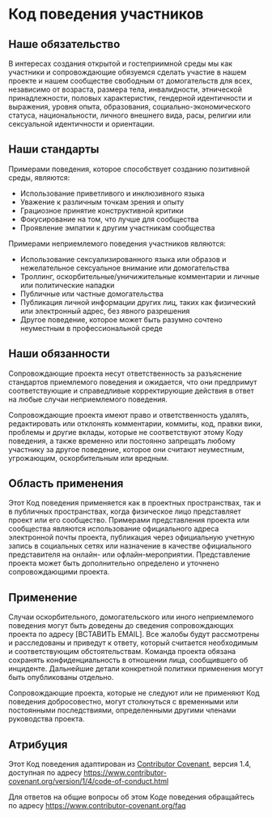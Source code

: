 # Код поведения участников

## Наше обязательство

В интересах создания открытой и гостеприимной среды мы как участники и сопровождающие обязуемся сделать участие в нашем проекте и нашем сообществе свободным от домогательств для всех, независимо от возраста, размера тела, инвалидности, этнической принадлежности, половых характеристик, гендерной идентичности и выражения, уровня опыта, образования, социально-экономического статуса, национальности, личного внешнего вида, расы, религии или сексуальной идентичности и ориентации.

## Наши стандарты

Примерами поведения, которое способствует созданию позитивной среды, являются:

* Использование приветливого и инклюзивного языка
* Уважение к различным точкам зрения и опыту
* Грациозное принятие конструктивной критики
* Фокусирование на том, что лучше для сообщества
* Проявление эмпатии к другим участникам сообщества

Примерами неприемлемого поведения участников являются:

* Использование сексуализированного языка или образов и нежелательное сексуальное внимание или домогательства
* Троллинг, оскорбительные/уничижительные комментарии и личные или политические нападки
* Публичные или частные домогательства
* Публикация личной информации других лиц, таких как физический или электронный адрес, без явного разрешения
* Другое поведение, которое может быть разумно сочтено неуместным в профессиональной среде

## Наши обязанности

Сопровождающие проекта несут ответственность за разъяснение стандартов приемлемого поведения и ожидается, что они предпримут соответствующие и справедливые корректирующие действия в ответ на любые случаи неприемлемого поведения.

Сопровождающие проекта имеют право и ответственность удалять, редактировать или отклонять комментарии, коммиты, код, правки вики, проблемы и другие вклады, которые не соответствуют этому Коду поведения, а также временно или постоянно запрещать любому участнику за другое поведение, которое они считают неуместным, угрожающим, оскорбительным или вредным.

## Область применения

Этот Код поведения применяется как в проектных пространствах, так и в публичных пространствах, когда физическое лицо представляет проект или его сообщество. Примерами представления проекта или сообщества являются использование официального адреса электронной почты проекта, публикация через официальную учетную запись в социальных сетях или назначение в качестве официального представителя на онлайн- или офлайн-мероприятии. Представление проекта может быть дополнительно определено и уточнено сопровождающими проекта.

## Применение

Случаи оскорбительного, домогательского или иного неприемлемого поведения могут быть доведены до сведения сопровождающих проекта по адресу [ВСТАВИТЬ EMAIL]. Все жалобы будут рассмотрены и расследованы и приведут к ответу, который считается необходимым и соответствующим обстоятельствам. Команда проекта обязана сохранять конфиденциальность в отношении лица, сообщившего об инциденте. Дальнейшие детали конкретной политики применения могут быть опубликованы отдельно.

Сопровождающие проекта, которые не следуют или не применяют Код поведения добросовестно, могут столкнуться с временными или постоянными последствиями, определенными другими членами руководства проекта.

## Атрибуция

Этот Код поведения адаптирован из [Contributor Covenant](https://www.contributor-covenant.org), версия 1.4, доступная по адресу https://www.contributor-covenant.org/version/1/4/code-of-conduct.html

Для ответов на общие вопросы об этом Коде поведения обращайтесь по адресу https://www.contributor-covenant.org/faq 